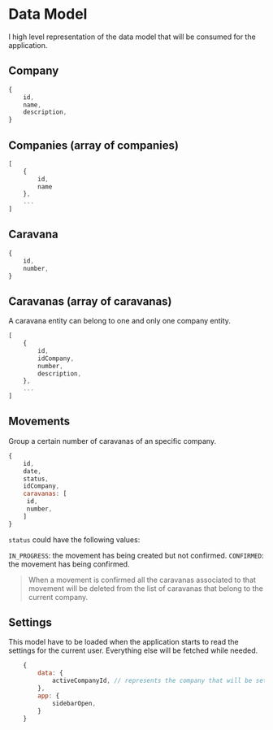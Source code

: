 # Data Model

I high level representation of the data model that will be consumed for the application.

## Company

```javascript
{
    id,
    name,
    description,
}
```

## Companies (array of companies)

```javascript
[
    {
		id,
		name
	},
	...
]
```

## Caravana

```javascript
{
    id,
    number,
}
```

## Caravanas (array of caravanas)

A caravana entity can belong to one and only one company entity.

```javascript
[
    {
		id,
		idCompany,
		number,
		description,
	},
	...
]
```
## Movements

Group a certain number of caravanas of an specific company.

```javascript
{
    id,
    date,
    status,
    idCompany,
    caravanas: [
     id, 
     number,  
    ]
}
```

`status` could have the following values:

`IN_PROGRESS`: the movement has being created but not confirmed.
`CONFIRMED`: the movement has being confirmed.

> When a movement is confirmed all the caravanas associated to that movement will be deleted
from the list of caravanas that belong to the current company.

## Settings

This model have to be loaded when the application starts to read the settings for the current
user. Everything else will be fetched while needed.

```javascript
	{
		data: {
		    activeCompanyId, // represents the company that will be set by default if apply.
		},
		app: {
		    sidebarOpen,
		}
	}
```
